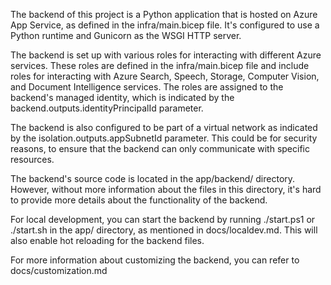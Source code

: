 The backend of this project is a Python application that is hosted on Azure App Service, as defined in the infra/main.bicep file. It's configured to use a Python runtime and Gunicorn as the WSGI HTTP server.

The backend is set up with various roles for interacting with different Azure services. These roles are defined in the infra/main.bicep file and include roles for interacting with Azure Search, Speech, Storage, Computer Vision, and Document Intelligence services. The roles are assigned to the backend's managed identity, which is indicated by the backend.outputs.identityPrincipalId parameter.

The backend is also configured to be part of a virtual network as indicated by the isolation.outputs.appSubnetId parameter. This could be for security reasons, to ensure that the backend can only communicate with specific resources.

The backend's source code is located in the app/backend/ directory. However, without more information about the files in this directory, it's hard to provide more details about the functionality of the backend.

For local development, you can start the backend by running ./start.ps1 or ./start.sh in the app/ directory, as mentioned in docs/localdev.md. This will also enable hot reloading for the backend files.

For more information about customizing the backend, you can refer to docs/customization.md